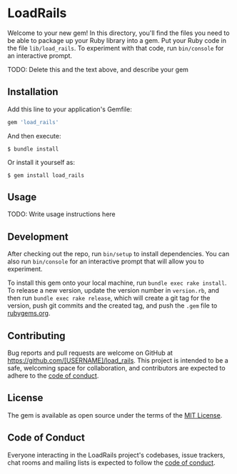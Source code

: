 # LoadRails

Welcome to your new gem! In this directory, you'll find the files you need to be able to package up your Ruby library into a gem. Put your Ruby code in the file `lib/load_rails`. To experiment with that code, run `bin/console` for an interactive prompt.

TODO: Delete this and the text above, and describe your gem

## Installation

Add this line to your application's Gemfile:

```ruby
gem 'load_rails'
```

And then execute:

    $ bundle install

Or install it yourself as:

    $ gem install load_rails

## Usage

TODO: Write usage instructions here

## Development

After checking out the repo, run `bin/setup` to install dependencies. You can also run `bin/console` for an interactive prompt that will allow you to experiment.

To install this gem onto your local machine, run `bundle exec rake install`. To release a new version, update the version number in `version.rb`, and then run `bundle exec rake release`, which will create a git tag for the version, push git commits and the created tag, and push the `.gem` file to [rubygems.org](https://rubygems.org).

## Contributing

Bug reports and pull requests are welcome on GitHub at https://github.com/[USERNAME]/load_rails. This project is intended to be a safe, welcoming space for collaboration, and contributors are expected to adhere to the [code of conduct](https://github.com/[USERNAME]/load_rails/blob/master/CODE_OF_CONDUCT.md).

## License

The gem is available as open source under the terms of the [MIT License](https://opensource.org/licenses/MIT).

## Code of Conduct

Everyone interacting in the LoadRails project's codebases, issue trackers, chat rooms and mailing lists is expected to follow the [code of conduct](https://github.com/[USERNAME]/load_rails/blob/master/CODE_OF_CONDUCT.md).
